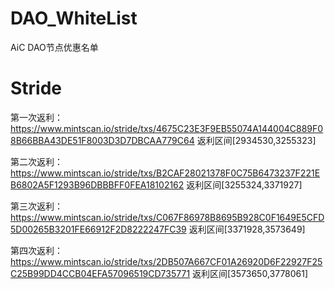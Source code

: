 # DAO_WhiteList
AiC DAO节点优惠名单
# Stride
第一次返利：https://www.mintscan.io/stride/txs/4675C23E3F9EB55074A144004C889F08B66BBA43DE51F8003D3D7DBCAA779C64 返利区间[2934530,3255323]

第二次返利：https://www.mintscan.io/stride/txs/B2CAF28021378F0C75B6473237F221EB6802A5F1293B96DBBBFF0FEA18102162 返利区间[3255324,3371927]

第三次返利：https://www.mintscan.io/stride/txs/C067F86978B8695B928C0F1649E5CFD5D00265B3201FE66912F2D8222247FC39 返利区间[3371928,3573649]

第四次返利：https://www.mintscan.io/stride/txs/2DB507A667CF01A26920D6F22927F25C25B99DD4CCB04EFA57096519CD735771 返利区间[3573650,3778061]
